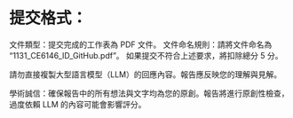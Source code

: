 # 提交格式：

文件類型：提交完成的工作表為 PDF 文件。
文件命名規則：請將文件命名為 “1131_CE6146_ID_GitHub.pdf”。
如果提交不符合上述要求，將扣除總分 5 分。

請勿直接複製大型語言模型（LLM）的回應內容。報告應反映您的理解與見解。

學術誠信：確保報告中的所有想法與文字均為您的原創。報告將進行原創性檢查，過度依賴 LLM 的內容可能會影響評分。 